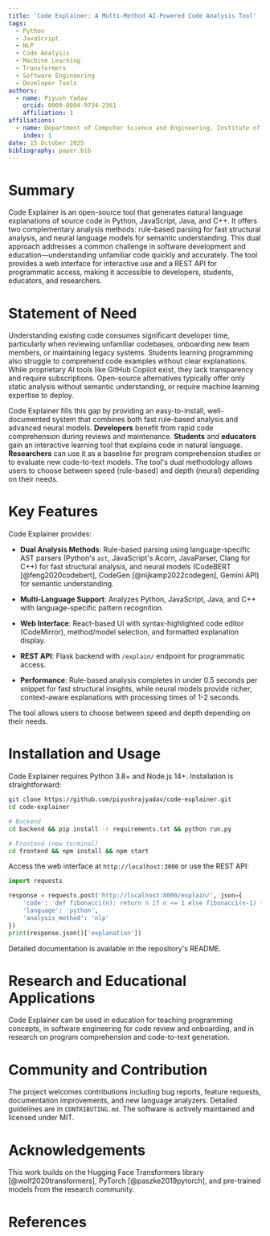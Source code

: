 ```yaml
---
title: 'Code Explainer: A Multi-Method AI-Powered Code Analysis Tool'
tags:
  - Python
  - JavaScript
  - NLP
  - Code Analysis
  - Machine Learning
  - Transformers
  - Software Engineering
  - Developer Tools
authors:
  - name: Piyush Yadav
    orcid: 0009-0004-9734-2361
    affiliation: 1
affiliations:
  - name: Department of Computer Science and Engineering, Institute of Engineering and Management
    index: 1
date: 15 October 2025
bibliography: paper.bib
---
```


# Summary

Code Explainer is an open-source tool that generates natural language explanations of source code in Python, JavaScript, Java, and C++. It offers two complementary analysis methods: rule-based parsing for fast structural analysis, and neural language models for semantic understanding. This dual approach addresses a common challenge in software development and education—understanding unfamiliar code quickly and accurately. The tool provides a web interface for interactive use and a REST API for programmatic access, making it accessible to developers, students, educators, and researchers.

# Statement of Need

Understanding existing code consumes significant developer time, particularly when reviewing unfamiliar codebases, onboarding new team members, or maintaining legacy systems. Students learning programming also struggle to comprehend code examples without clear explanations. While proprietary AI tools like GitHub Copilot exist, they lack transparency and require subscriptions. Open-source alternatives typically offer only static analysis without semantic understanding, or require machine learning expertise to deploy.

Code Explainer fills this gap by providing an easy-to-install, well-documented system that combines both fast rule-based analysis and advanced neural models. **Developers** benefit from rapid code comprehension during reviews and maintenance. **Students** and **educators** gain an interactive learning tool that explains code in natural language. **Researchers** can use it as a baseline for program comprehension studies or to evaluate new code-to-text models. The tool's dual methodology allows users to choose between speed (rule-based) and depth (neural) depending on their needs.

# Key Features

Code Explainer provides:

- **Dual Analysis Methods**: Rule-based parsing using language-specific AST parsers (Python's `ast`, JavaScript's Acorn, JavaParser, Clang for C++) for fast structural analysis, and neural models (CodeBERT [@feng2020codebert], CodeGen [@nijkamp2022codegen], Gemini API) for semantic understanding.

- **Multi-Language Support**: Analyzes Python, JavaScript, Java, and C++ with language-specific pattern recognition.

- **Web Interface**: React-based UI with syntax-highlighted code editor (CodeMirror), method/model selection, and formatted explanation display.

- **REST API**: Flask backend with `/explain/` endpoint for programmatic access.

- **Performance**: Rule-based analysis completes in under 0.5 seconds per snippet for fast structural insights, while neural models provide richer, context-aware explanations with processing times of 1-2 seconds.

The tool allows users to choose between speed and depth depending on their needs.

# Installation and Usage

Code Explainer requires Python 3.8+ and Node.js 14+. Installation is straightforward:

```bash
git clone https://github.com/piyushrajyadav/code-explainer.git
cd code-explainer

# Backend
cd backend && pip install -r requirements.txt && python run.py

# Frontend (new terminal)
cd frontend && npm install && npm start
```

Access the web interface at `http://localhost:3000` or use the REST API:

```python
import requests

response = requests.post('http://localhost:8000/explain/', json={
    'code': 'def fibonacci(n): return n if n <= 1 else fibonacci(n-1) + fibonacci(n-2)',
    'language': 'python',
    'analysis_method': 'nlp'
})
print(response.json()['explanation'])
```

Detailed documentation is available in the repository's README.

# Research and Educational Applications

Code Explainer can be used in education for teaching programming concepts, in software engineering for code review and onboarding, and in research on program comprehension and code-to-text generation.

# Community and Contribution

The project welcomes contributions including bug reports, feature requests, documentation improvements, and new language analyzers. Detailed guidelines are in `CONTRIBUTING.md`. The software is actively maintained and licensed under MIT.

# Acknowledgements

This work builds on the Hugging Face Transformers library [@wolf2020transformers], PyTorch [@paszke2019pytorch], and pre-trained models from the research community.

# References
